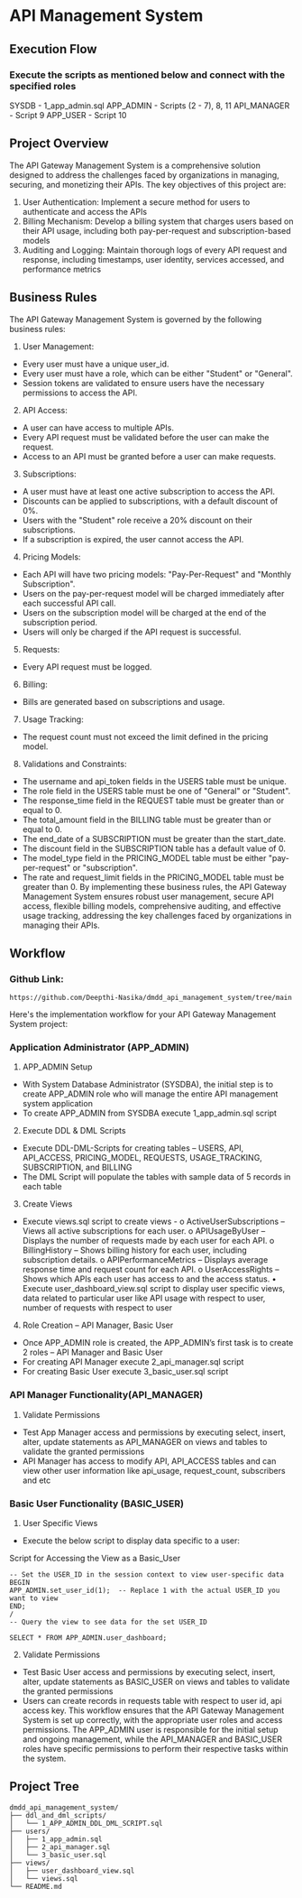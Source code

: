 # API Management System

## Execution Flow
### Execute the scripts as mentioned below and connect with the specified roles
SYSDB - 1_app_admin.sql
APP_ADMIN - Scripts (2 - 7), 8, 11
API_MANAGER - Script 9
APP_USER - Script 10

## Project Overview
The API Gateway Management System is a comprehensive solution designed to address the challenges faced by organizations in managing, securing, and monetizing their APIs. The key objectives of this project are:
1.	User Authentication: Implement a secure method for users to authenticate and access the APIs
2.	Billing Mechanism: Develop a billing system that charges users based on their API usage, including both pay-per-request and subscription-based models
3.	Auditing and Logging: Maintain thorough logs of every API request and response, including timestamps, user identity, services accessed, and performance metrics

## Business Rules
The API Gateway Management System is governed by the following business rules:
1.	User Management: 
   - Every user must have a unique user_id.
   - Every user must have a role, which can be either "Student" or "General".
   - Session tokens are validated to ensure users have the necessary permissions to access the API.
2.	API Access: 
   - A user can have access to multiple APIs.
   - Every API request must be validated before the user can make the request.
   - Access to an API must be granted before a user can make requests.
3.	Subscriptions: 
   - A user must have at least one active subscription to access the API.
- Discounts can be applied to subscriptions, with a default discount of 0%.
- Users with the "Student" role receive a 20% discount on their subscriptions.
-	If a subscription is expired, the user cannot access the API.
4.	Pricing Models: 
- Each API will have two pricing models: "Pay-Per-Request" and "Monthly Subscription".
- Users on the pay-per-request model will be charged immediately after each successful API call.
-	Users on the subscription model will be charged at the end of the subscription period.
-	Users will only be charged if the API request is successful.
5.	Requests: 
-	Every API request must be logged.
6.	Billing: 
-	Bills are generated based on subscriptions and usage.
7.	Usage Tracking: 
-	The request count must not exceed the limit defined in the pricing model.
8.	Validations and Constraints: 
-	The username and api_token fields in the USERS table must be unique.
-	The role field in the USERS table must be one of "General" or "Student".
-	The response_time field in the REQUEST table must be greater than or equal to 0.
-	The total_amount field in the BILLING table must be greater than or equal to 0.
-	The end_date of a SUBSCRIPTION must be greater than the start_date.
-	The discount field in the SUBSCRIPTION table has a default value of 0.
-	The model_type field in the PRICING_MODEL table must be either "pay-per-request" or "subscription".
-	The rate and request_limit fields in the PRICING_MODEL table must be greater than 0.
By implementing these business rules, the API Gateway Management System ensures robust user management, secure API access, flexible billing models, comprehensive auditing, and effective usage tracking, addressing the key challenges faced by organizations in managing their APIs.

## Workflow
### Github Link: 
```https://github.com/Deepthi-Nasika/dmdd_api_management_system/tree/main```

Here's the implementation workflow for your API Gateway Management System project:
### Application Administrator (APP_ADMIN)
1.	APP_ADMIN Setup
-	With System Database Administrator (SYSDBA), the initial step is to create APP_ADMIN role who will manage the entire API management system application
-	To create APP_ADMIN from SYSDBA execute 1_app_admin.sql script
2.	Execute DDL & DML Scripts
-	Execute DDL-DML-Scripts for creating tables – USERS, API, API_ACCESS, PRICING_MODEL, REQUESTS, USAGE_TRACKING, SUBSCRIPTION, and BILLING
-	The DML Script will populate the tables with sample data of 5 records in each table
3.	Create Views
-	Execute views.sql script to create views - 
o	ActiveUserSubscriptions – Views all active subscriptions for each user.
o	APIUsageByUser – Displays the number of requests made by each user for each API.
o	BillingHistory – Shows billing history for each user, including subscription details.
o	APIPerformanceMetrics – Displays average response time and request count for each API.
o	UserAccessRights – Shows which APIs each user has access to and the access status.
•	Execute user_dashboard_view.sql script to display user specific views, data related to particular user like API usage with respect to user, number of requests with respect to user
4.	Role Creation – API Manager, Basic User
-	Once APP_ADMIN role is created, the APP_ADMIN’s first task is to create 2 roles – API Manager and Basic User
-	For creating API Manager execute 2_api_manager.sql script
-	For creating Basic User execute 3_basic_user.sql script

### API  Manager Functionality(API_MANAGER)
1.	Validate Permissions
- 	Test App Manager access and permissions by executing select, insert, alter, update statements as API_MANAGER on views and tables to validate the granted permissions
- 	API Manager has access to modify API, API_ACCESS tables and can view other user information like api_usage, request_count, subscribers and etc

### Basic User Functionality (BASIC_USER)
1.	User Specific Views
-	Execute the below script to display data specific to a user:

Script for Accessing the View as a Basic_User
```
-- Set the USER_ID in the session context to view user-specific data 
BEGIN 
APP_ADMIN.set_user_id(1);  -- Replace 1 with the actual USER_ID you want to view
END;
/
-- Query the view to see data for the set USER_ID 

SELECT * FROM APP_ADMIN.user_dashboard;
```


2.	Validate Permissions
-	Test Basic User access and permissions by executing select, insert, alter, update statements as BASIC_USER on views and tables to validate the granted permissions
- Users can create records in requests table with respect to user id, api access key.
This workflow ensures that the API Gateway Management System is set up correctly, with the appropriate user roles and access permissions. The APP_ADMIN user is responsible for the initial setup and ongoing management, while the API_MANAGER and BASIC_USER roles have specific permissions to perform their respective tasks within the system.

## Project Tree
```
dmdd_api_management_system/
├── ddl_and_dml_scripts/
│   └── 1_APP_ADMIN_DDL_DML_SCRIPT.sql
├── users/
│   ├── 1_app_admin.sql
│   ├── 2_api_manager.sql
│   └── 3_basic_user.sql
├── views/
│   ├── user_dashboard_view.sql
│   └── views.sql
└── README.md 
```
